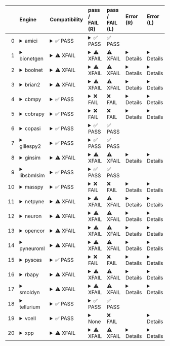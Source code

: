 |    | Engine                                                                                                                                     | Compatibility                                                                                                                                                                                                                 | pass / FAIL (R)                                                                                                                                                                                                                                                                                                                             | pass / FAIL (L)   | Error (R)                                                                                                                                                                                                                                                                                                                                                                                                                                                          | Error (L)                                                                                                                                                                                            | Type (R)                                                               | d1 (R)                                               | d1 (L)                                              |
|---:|:-------------------------------------------------------------------------------------------------------------------------------------------|:------------------------------------------------------------------------------------------------------------------------------------------------------------------------------------------------------------------------------|:--------------------------------------------------------------------------------------------------------------------------------------------------------------------------------------------------------------------------------------------------------------------------------------------------------------------------------------------|:------------------|:-------------------------------------------------------------------------------------------------------------------------------------------------------------------------------------------------------------------------------------------------------------------------------------------------------------------------------------------------------------------------------------------------------------------------------------------------------------------|:-----------------------------------------------------------------------------------------------------------------------------------------------------------------------------------------------------|:-----------------------------------------------------------------------|:-----------------------------------------------------|:----------------------------------------------------|
|  0 | <details><summary>amici</summary>https://docs.biosimulators.org/Biosimulators_AMICI/<br></details>                                         | <details><summary>&#9989; PASS</summary>The file extensions ('sbml', 'sedml') suggest the input file types are '['SBML', 'SED-ML']'. ['SBML', 'SED-ML'] are compatible with amici</details>                                   | <details><summary>&#9989; PASS</summary><a href="https://api.biosimulations.org/runs/671f7f46f9c43d155d41845a">view</a><br><a href="https://api.biosimulations.org/results/671f7f46f9c43d155d41845a/download">download</a><br><a href="https://api.biosimulations.org/logs/671f7f46f9c43d155d41845a?includeOutput=true">logs</a></details>  | &#9989; PASS      |                                                                                                                                                                                                                                                                                                                                                                                                                                                                    |                                                                                                                                                                                                      |                                                                        | <a href="d1_plots_remote\amici_d1.pdf">plot</a>      | <a href="d1_plots_local\amici_d1.pdf">plot</a>      |
|  1 | <details><summary>bionetgen</summary>https://docs.biosimulators.org/Biosimulators_BioNetGen/<br></details>                                 | <details><summary>&#9888; XFAIL</summary>The file extensions ('sbml', 'sedml') suggest the input file types are not compatibe with bionetgen. ['BNGL', 'SED-ML'] are compatible with bionetgen</details>                      | <details><summary>&#9888; XFAIL</summary><a href="https://api.biosimulations.org/runs/671f7f4a953bc3bf105eaace">view</a><br><a href="https://api.biosimulations.org/results/671f7f4a953bc3bf105eaace/download">download</a><br><a href="https://api.biosimulations.org/logs/671f7f4a953bc3bf105eaace?includeOutput=true">logs</a></details> | &#9888; XFAIL     | <details><summary>Details</summary><span style="color:red;">The COMBINE/OMEX did not execute successfully:<br><br>  The SED document did not execute successfully:<br>  <br>    Language for model `net1` is not supported.<br>      - Model language `urn:sedml:language:sbml` is not supported. Models must be in BNGL format (e.g., `sed:model/@language` must match `^urn:sedml:language:bngl(\.$)` such as `urn:sedml:language:bngl`).</details>              | <details><summary>Details</summary>```Command '-i /root/in/LEMS_NML2_Ex9_FN_missing_xmlns.omex -o /root/out' in image 'ghcr.io/biosimulators/bionetgen' returned non-zero exit status 1```</details> | <details><summary>CAEE</summary>CombineArchiveExecutionError</details> | <a href="d1_plots_remote\bionetgen_d1.pdf">plot</a>  | <a href="d1_plots_local\bionetgen_d1.pdf">plot</a>  |
|  2 | <details><summary>boolnet</summary>https://docs.biosimulators.org/Biosimulators_BoolNet/<br></details>                                     | <details><summary>&#9888; XFAIL</summary>The file extensions ('sbml', 'sedml') suggest the input file types are not compatibe with boolnet. ['SBML-qual', 'SED-ML'] are compatible with boolnet</details>                     | <details><summary>&#9888; XFAIL</summary><a href="https://api.biosimulations.org/runs/671f7f4db741155bbe286d4d">view</a><br><a href="https://api.biosimulations.org/results/671f7f4db741155bbe286d4d/download">download</a><br><a href="https://api.biosimulations.org/logs/671f7f4db741155bbe286d4d?includeOutput=true">logs</a></details> | &#9888; XFAIL     | <details><summary>Details</summary><span style="color:red;">The COMBINE/OMEX did not execute successfully:<br><br>  The SED document did not execute successfully:<br>  <br>    Simulation `sim1` is invalid.<br>      - Number of points (20000) must be equal to the difference between the output end (200.0) and start times (0.0).</details>                                                                                                                  | <details><summary>Details</summary>```Command '-i /root/in/LEMS_NML2_Ex9_FN_missing_xmlns.omex -o /root/out' in image 'ghcr.io/biosimulators/boolnet' returned non-zero exit status 1```</details>   | <details><summary>CAEE</summary>CombineArchiveExecutionError</details> | <a href="d1_plots_remote\boolnet_d1.pdf">plot</a>    | <a href="d1_plots_local\boolnet_d1.pdf">plot</a>    |
|  3 | <details><summary>brian2</summary>https://docs.biosimulators.org/Biosimulators_pyNeuroML/<br></details>                                    | <details><summary>&#9888; XFAIL</summary>The file extensions ('sbml', 'sedml') suggest the input file types are not compatibe with brian2. ['NeuroML', 'SED-ML', 'LEMS', 'SED-ML'] are compatible with brian2</details>       | <details><summary>&#9888; XFAIL</summary><a href="https://api.biosimulations.org/runs/671f7f48f9c43d155d41845d">view</a><br><a href="https://api.biosimulations.org/results/671f7f48f9c43d155d41845d/download">download</a><br><a href="https://api.biosimulations.org/logs/671f7f48f9c43d155d41845d?includeOutput=true">logs</a></details> | &#9888; XFAIL     | <details><summary>Details</summary>No module named 'libsbml'</details>                                                                                                                                                                                                                                                                                                                                                                                             | <details><summary>Details</summary>```Command '-i /root/in/LEMS_NML2_Ex9_FN_missing_xmlns.omex -o /root/out' in image 'ghcr.io/biosimulators/brian2' returned non-zero exit status 1```</details>    | <details><summary>MNFE</summary>ModuleNotFoundError</details>          |                                                      |                                                     |
|  4 | <details><summary>cbmpy</summary>https://docs.biosimulators.org/Biosimulators_CBMPy/<br></details>                                         | <details><summary>&#9989; PASS</summary>The file extensions ('sbml', 'sedml') suggest the input file types are '['SBML', 'SED-ML']'. ['SBML', 'SED-ML'] are compatible with cbmpy</details>                                   | <details><summary>&#10060; FAIL</summary><a href="https://api.biosimulations.org/runs/671f7f4f953bc3bf105eaad2">view</a><br><a href="https://api.biosimulations.org/results/671f7f4f953bc3bf105eaad2/download">download</a><br><a href="https://api.biosimulations.org/logs/671f7f4f953bc3bf105eaad2?includeOutput=true">logs</a></details> | &#10060; FAIL     | <details><summary>Details</summary><span style="color:red;">The COMBINE/OMEX did not execute successfully:<br><br>  The SED document did not execute successfully:<br>  <br>    UniformTimeCourseSimulation `sim1` is not supported.<br>      - Simulation sim1 of type `UniformTimeCourseSimulation` is not supported. Simulation must be an instance of one of the following:<br>          - SteadyStateSimulation</details>                                     | <details><summary>Details</summary>```Command '-i /root/in/LEMS_NML2_Ex9_FN_missing_xmlns.omex -o /root/out' in image 'ghcr.io/biosimulators/cbmpy' returned non-zero exit status 1```</details>     | <details><summary>CAEE</summary>CombineArchiveExecutionError</details> | <a href="d1_plots_remote\cbmpy_d1.pdf">plot</a>      | <a href="d1_plots_local\cbmpy_d1.pdf">plot</a>      |
|  5 | <details><summary>cobrapy</summary>https://docs.biosimulators.org/Biosimulators_COBRApy/<br>Only allows steady state simulations</details> | <details><summary>&#9989; PASS</summary>The file extensions ('sbml', 'sedml') suggest the input file types are '['SBML', 'SED-ML']'. ['SBML', 'SED-ML'] are compatible with cobrapy</details>                                 | <details><summary>&#10060; FAIL</summary><a href="https://api.biosimulations.org/runs/671f7f51f9c43d155d418465">view</a><br><a href="https://api.biosimulations.org/results/671f7f51f9c43d155d418465/download">download</a><br><a href="https://api.biosimulations.org/logs/671f7f51f9c43d155d418465?includeOutput=true">logs</a></details> | &#10060; FAIL     | <details><summary>Details</summary><span style="color:red;">The COMBINE/OMEX did not execute successfully:<br><br>  The SED document did not execute successfully:<br>  <br>    UniformTimeCourseSimulation `sim1` is not supported.<br>      - Simulation sim1 of type `UniformTimeCourseSimulation` is not supported. Simulation must be an instance of one of the following:<br>          - SteadyStateSimulation</details>                                     | <details><summary>Details</summary>```Command '-i /root/in/LEMS_NML2_Ex9_FN_missing_xmlns.omex -o /root/out' in image 'ghcr.io/biosimulators/cobrapy' returned non-zero exit status 1```</details>   | <details><summary>CAEE</summary>CombineArchiveExecutionError</details> | <a href="d1_plots_remote\cobrapy_d1.pdf">plot</a>    | <a href="d1_plots_local\cobrapy_d1.pdf">plot</a>    |
|  6 | <details><summary>copasi</summary>https://docs.biosimulators.org/Biosimulators_COPASI/<br></details>                                       | <details><summary>&#9989; PASS</summary>The file extensions ('sbml', 'sedml') suggest the input file types are '['SBML', 'SED-ML']'. ['SBML', 'SED-ML'] are compatible with copasi</details>                                  | <details><summary>&#9989; PASS</summary><a href="https://api.biosimulations.org/runs/671f7f53b741155bbe286d56">view</a><br><a href="https://api.biosimulations.org/results/671f7f53b741155bbe286d56/download">download</a><br><a href="https://api.biosimulations.org/logs/671f7f53b741155bbe286d56?includeOutput=true">logs</a></details>  | &#9989; PASS      |                                                                                                                                                                                                                                                                                                                                                                                                                                                                    |                                                                                                                                                                                                      |                                                                        | <a href="d1_plots_remote\copasi_d1.pdf">plot</a>     | <a href="d1_plots_local\copasi_d1.pdf">plot</a>     |
|  7 | <details><summary>gillespy2</summary>https://docs.biosimulators.org/Biosimulators_GillesPy2/<br></details>                                 | <details><summary>&#9989; PASS</summary>The file extensions ('sbml', 'sedml') suggest the input file types are '['SBML', 'SED-ML']'. ['SBML', 'SED-ML'] are compatible with gillespy2</details>                               | <details><summary>&#9989; PASS</summary><a href="https://api.biosimulations.org/runs/671f7f56b741155bbe286d59">view</a><br><a href="https://api.biosimulations.org/results/671f7f56b741155bbe286d59/download">download</a><br><a href="https://api.biosimulations.org/logs/671f7f56b741155bbe286d59?includeOutput=true">logs</a></details>  | &#9989; PASS      |                                                                                                                                                                                                                                                                                                                                                                                                                                                                    |                                                                                                                                                                                                      |                                                                        | <a href="d1_plots_remote\gillespy2_d1.pdf">plot</a>  | <a href="d1_plots_local\gillespy2_d1.pdf">plot</a>  |
|  8 | <details><summary>ginsim</summary>https://docs.biosimulators.org/Biosimulators_GINsim/<br></details>                                       | <details><summary>&#9888; XFAIL</summary>The file extensions ('sbml', 'sedml') suggest the input file types are not compatibe with ginsim. ['SBML-qual', 'SED-ML'] are compatible with ginsim</details>                       | <details><summary>&#9888; XFAIL</summary><a href="https://api.biosimulations.org/runs/671f7f59b741155bbe286d5c">view</a><br><a href="https://api.biosimulations.org/results/671f7f59b741155bbe286d5c/download">download</a><br><a href="https://api.biosimulations.org/logs/671f7f59b741155bbe286d5c?includeOutput=true">logs</a></details> | &#9888; XFAIL     | <details><summary>Details</summary><span style="color:red;">The COMBINE/OMEX did not execute successfully:<br><br>  The SED document did not execute successfully:<br>  <br>    Simulation `sim1` is invalid.<br>      - The interval between the output start and time time must be an integer multiple of the number of steps, not `0.01`:<br>          Output start time: 0.0<br>          Output end time: 200.0<br>          Number of steps: 20000</details> | <details><summary>Details</summary>```Command '-i /root/in/LEMS_NML2_Ex9_FN_missing_xmlns.omex -o /root/out' in image 'ghcr.io/biosimulators/ginsim' returned non-zero exit status 1```</details>    | <details><summary>CAEE</summary>CombineArchiveExecutionError</details> | <a href="d1_plots_remote\ginsim_d1.pdf">plot</a>     | <a href="d1_plots_local\ginsim_d1.pdf">plot</a>     |
|  9 | <details><summary>libsbmlsim</summary>https://docs.biosimulators.org/Biosimulators_LibSBMLSim/<br></details>                               | <details><summary>&#9989; PASS</summary>The file extensions ('sbml', 'sedml') suggest the input file types are '['SBML', 'SED-ML']'. ['SBML', 'SED-ML'] are compatible with libsbmlsim</details>                              | <details><summary>&#9989; PASS</summary><a href="https://api.biosimulations.org/runs/671f7f5b953bc3bf105eaaeb">view</a><br><a href="https://api.biosimulations.org/results/671f7f5b953bc3bf105eaaeb/download">download</a><br><a href="https://api.biosimulations.org/logs/671f7f5b953bc3bf105eaaeb?includeOutput=true">logs</a></details>  | &#9989; PASS      |                                                                                                                                                                                                                                                                                                                                                                                                                                                                    |                                                                                                                                                                                                      |                                                                        | <a href="d1_plots_remote\libsbmlsim_d1.pdf">plot</a> | <a href="d1_plots_local\libsbmlsim_d1.pdf">plot</a> |
| 10 | <details><summary>masspy</summary>https://docs.biosimulators.org/Biosimulators_MASSpy/<br></details>                                       | <details><summary>&#9989; PASS</summary>The file extensions ('sbml', 'sedml') suggest the input file types are '['SBML', 'SED-ML']'. ['SBML', 'SED-ML'] are compatible with masspy</details>                                  | <details><summary>&#10060; FAIL</summary><a href="https://api.biosimulations.org/runs/671f7f5e953bc3bf105eaaf4">view</a><br><a href="https://api.biosimulations.org/results/671f7f5e953bc3bf105eaaf4/download">download</a><br><a href="https://api.biosimulations.org/logs/671f7f5e953bc3bf105eaaf4?includeOutput=true">logs</a></details> | &#10060; FAIL     | <details><summary>Details</summary><span style="color:red;">The COMBINE/OMEX did not execute successfully:<br><br>  The SED document did not execute successfully:<br>  <br>    Something went wrong reading the SBML model. Most likely the SBML model is not valid. Please check that your model is valid using the `mass.io.sbml.validate_sbml_model` function or via the online validator at http://sbml.org/validator .<br>    	`(model, errors) = validate_sbml_model(filename)`<br>    If the model is valid and cannot be read please open an issue at https://github.com/SBRG/masspy/issues .</details>                                                                                                                                                                                                                                                                                                                                                                                                                                                                    | <details><summary>Details</summary>```Command '-i /root/in/LEMS_NML2_Ex9_FN_missing_xmlns.omex -o /root/out' in image 'ghcr.io/biosimulators/masspy' returned non-zero exit status 1```</details>    | <details><summary>CAEE</summary>CombineArchiveExecutionError</details> | <a href="d1_plots_remote\masspy_d1.pdf">plot</a>     | <a href="d1_plots_local\masspy_d1.pdf">plot</a>     |
| 11 | <details><summary>netpyne</summary>https://docs.biosimulators.org/Biosimulators_pyNeuroML/<br></details>                                   | <details><summary>&#9888; XFAIL</summary>The file extensions ('sbml', 'sedml') suggest the input file types are not compatibe with netpyne. ['NeuroML', 'SED-ML', 'LEMS', 'SED-ML'] are compatible with netpyne</details>     | <details><summary>&#9888; XFAIL</summary><a href="https://api.biosimulations.org/runs/671f7f60f9c43d155d41848c">view</a><br><a href="https://api.biosimulations.org/results/671f7f60f9c43d155d41848c/download">download</a><br><a href="https://api.biosimulations.org/logs/671f7f60f9c43d155d41848c?includeOutput=true">logs</a></details> | &#9888; XFAIL     | <details><summary>Details</summary>No module named 'libsbml'</details>                                                                                                                                                                                                                                                                                                                                                                                             | <details><summary>Details</summary>```Command '-i /root/in/LEMS_NML2_Ex9_FN_missing_xmlns.omex -o /root/out' in image 'ghcr.io/biosimulators/netpyne' returned non-zero exit status 1```</details>   | <details><summary>MNFE</summary>ModuleNotFoundError</details>          |                                                      |                                                     |
| 12 | <details><summary>neuron</summary>https://docs.biosimulators.org/Biosimulators_pyNeuroML/<br></details>                                    | <details><summary>&#9888; XFAIL</summary>The file extensions ('sbml', 'sedml') suggest the input file types are not compatibe with neuron. ['NeuroML', 'SED-ML', 'LEMS', 'SED-ML'] are compatible with neuron</details>       | <details><summary>&#9888; XFAIL</summary><a href="https://api.biosimulations.org/runs/671f7f62b741155bbe286d88">view</a><br><a href="https://api.biosimulations.org/results/671f7f62b741155bbe286d88/download">download</a><br><a href="https://api.biosimulations.org/logs/671f7f62b741155bbe286d88?includeOutput=true">logs</a></details> | &#9888; XFAIL     | <details><summary>Details</summary>No module named 'libsbml'</details>                                                                                                                                                                                                                                                                                                                                                                                             | <details><summary>Details</summary>```Command '-i /root/in/LEMS_NML2_Ex9_FN_missing_xmlns.omex -o /root/out' in image 'ghcr.io/biosimulators/neuron' returned non-zero exit status 1```</details>    | <details><summary>MNFE</summary>ModuleNotFoundError</details>          |                                                      |                                                     |
| 13 | <details><summary>opencor</summary>https://docs.biosimulators.org/Biosimulators_OpenCOR/<br></details>                                     | <details><summary>&#9888; XFAIL</summary>The file extensions ('sbml', 'sedml') suggest the input file types are not compatibe with opencor. ['CellML', 'SED-ML'] are compatible with opencor</details>                        | <details><summary>&#9888; XFAIL</summary><a href="https://api.biosimulations.org/runs/671f7f64f9c43d155d4184a0">view</a><br><a href="https://api.biosimulations.org/results/671f7f64f9c43d155d4184a0/download">download</a><br><a href="https://api.biosimulations.org/logs/671f7f64f9c43d155d4184a0?includeOutput=true">logs</a></details> | &#9888; XFAIL     | <details><summary>Details</summary>No module named 'libsbml'</details>                                                                                                                                                                                                                                                                                                                                                                                             | <details><summary>Details</summary>```Command '-i /root/in/LEMS_NML2_Ex9_FN_missing_xmlns.omex -o /root/out' in image 'ghcr.io/biosimulators/opencor' returned non-zero exit status 1```</details>   | <details><summary>MNFE</summary>ModuleNotFoundError</details>          |                                                      |                                                     |
| 14 | <details><summary>pyneuroml</summary>https://docs.biosimulators.org/Biosimulators_pyNeuroML/<br></details>                                 | <details><summary>&#9888; XFAIL</summary>The file extensions ('sbml', 'sedml') suggest the input file types are not compatibe with pyneuroml. ['NeuroML', 'SED-ML', 'LEMS', 'SED-ML'] are compatible with pyneuroml</details> | <details><summary>&#9888; XFAIL</summary><a href="https://api.biosimulations.org/runs/671f7f66b741155bbe286da5">view</a><br><a href="https://api.biosimulations.org/results/671f7f66b741155bbe286da5/download">download</a><br><a href="https://api.biosimulations.org/logs/671f7f66b741155bbe286da5?includeOutput=true">logs</a></details> | &#9888; XFAIL     | <details><summary>Details</summary>No module named 'libsbml'</details>                                                                                                                                                                                                                                                                                                                                                                                             | <details><summary>Details</summary>```Command '-i /root/in/LEMS_NML2_Ex9_FN_missing_xmlns.omex -o /root/out' in image 'ghcr.io/biosimulators/pyneuroml' returned non-zero exit status 1```</details> | <details><summary>MNFE</summary>ModuleNotFoundError</details>          |                                                      |                                                     |
| 15 | <details><summary>pysces</summary>https://docs.biosimulators.org/Biosimulators_PySCeS/<br></details>                                       | <details><summary>&#9989; PASS</summary>The file extensions ('sbml', 'sedml') suggest the input file types are '['SBML', 'SED-ML']'. ['SBML', 'SED-ML'] are compatible with pysces</details>                                  | <details><summary>&#10060; FAIL</summary><a href="https://api.biosimulations.org/runs/671f7f69b741155bbe286db8">view</a><br><a href="https://api.biosimulations.org/results/671f7f69b741155bbe286db8/download">download</a><br><a href="https://api.biosimulations.org/logs/671f7f69b741155bbe286db8?includeOutput=true">logs</a></details> | &#10060; FAIL     | <details><summary>Details</summary><span style="color:red;">The COMBINE/OMEX did not execute successfully:<br><br>  The SED document did not execute successfully:<br>  <br>    class 'AssertionError':<br>    Unable to generate Stoichiometric Matrix! model has:<br>    0 reactions<br>    0 species<br>    what did you have in mind?<br>    </details>                                                                                                        | <details><summary>Details</summary>```Command '-i /root/in/LEMS_NML2_Ex9_FN_missing_xmlns.omex -o /root/out' in image 'ghcr.io/biosimulators/pysces' returned non-zero exit status 1```</details>    | <details><summary>CAEE</summary>CombineArchiveExecutionError</details> | <a href="d1_plots_remote\pysces_d1.pdf">plot</a>     | <a href="d1_plots_local\pysces_d1.pdf">plot</a>     |
| 16 | <details><summary>rbapy</summary>https://docs.biosimulators.org/Biosimulators_RBApy/<br></details>                                         | <details><summary>&#9888; XFAIL</summary>The file extensions ('sbml', 'sedml') suggest the input file types are not compatibe with rbapy. ['RBApy', 'SED-ML'] are compatible with rbapy</details>                             | <details><summary>&#9888; XFAIL</summary><a href="https://api.biosimulations.org/runs/671f7f6bf9c43d155d4184c2">view</a><br><a href="https://api.biosimulations.org/results/671f7f6bf9c43d155d4184c2/download">download</a><br><a href="https://api.biosimulations.org/logs/671f7f6bf9c43d155d4184c2?includeOutput=true">logs</a></details> | &#9888; XFAIL     | <details><summary>Details</summary><span style="color:red;">The COMBINE/OMEX did not execute successfully:<br><br>  The SED document did not execute successfully:<br>  <br>    Language for model `net1` is not supported.<br>      - Model language `urn:sedml:language:sbml` is not supported. Models must be in RBA format (e.g., `sed:model/@language` must match `^urn:sedml:language:rba(\.$)` such as `urn:sedml:language:rba`).</details>                 | <details><summary>Details</summary>```Command '-i /root/in/LEMS_NML2_Ex9_FN_missing_xmlns.omex -o /root/out' in image 'ghcr.io/biosimulators/rbapy' returned non-zero exit status 1```</details>     | <details><summary>CAEE</summary>CombineArchiveExecutionError</details> | <a href="d1_plots_remote\rbapy_d1.pdf">plot</a>      | <a href="d1_plots_local\rbapy_d1.pdf">plot</a>      |
| 17 | <details><summary>smoldyn</summary>https://smoldyn.readthedocs.io/en/latest/python/api.html#sed-ml-combine-biosimulators-api<br></details> | <details><summary>&#9888; XFAIL</summary>The file extensions ('sbml', 'sedml') suggest the input file types are not compatibe with smoldyn. ['Smoldyn', 'SED-ML'] are compatible with smoldyn</details>                       | <details><summary>&#9888; XFAIL</summary><a href="https://api.biosimulations.org/runs/671f7f6db741155bbe286dcb">view</a><br><a href="https://api.biosimulations.org/results/671f7f6db741155bbe286dcb/download">download</a><br><a href="https://api.biosimulations.org/logs/671f7f6db741155bbe286dcb?includeOutput=true">logs</a></details> | &#9888; XFAIL     | <details><summary>Details</summary>No module named 'libsbml'</details>                                                                                                                                                                                                                                                                                                                                                                                             | <details><summary>Details</summary>```Command '-i /root/in/LEMS_NML2_Ex9_FN_missing_xmlns.omex -o /root/out' in image 'ghcr.io/biosimulators/smoldyn' returned non-zero exit status 1```</details>   | <details><summary>MNFE</summary>ModuleNotFoundError</details>          |                                                      |                                                     |
| 18 | <details><summary>tellurium</summary>https://docs.biosimulators.org/Biosimulators_tellurium/<br></details>                                 | <details><summary>&#9989; PASS</summary>The file extensions ('sbml', 'sedml') suggest the input file types are '['SBML', 'SED-ML']'. ['SBML', 'SED-ML'] are compatible with tellurium</details>                               | <details><summary>&#9989; PASS</summary><a href="https://api.biosimulations.org/runs/671f7f6f953bc3bf105eab39">view</a><br><a href="https://api.biosimulations.org/results/671f7f6f953bc3bf105eab39/download">download</a><br><a href="https://api.biosimulations.org/logs/671f7f6f953bc3bf105eab39?includeOutput=true">logs</a></details>  | &#9989; PASS      |                                                                                                                                                                                                                                                                                                                                                                                                                                                                    |                                                                                                                                                                                                      |                                                                        | <a href="d1_plots_remote\tellurium_d1.pdf">plot</a>  | <a href="d1_plots_local\tellurium_d1.pdf">plot</a>  |
| 19 | <details><summary>vcell</summary>https://github.com/virtualcell/vcell<br></details>                                                        | <details><summary>&#9989; PASS</summary>The file extensions ('sbml', 'sedml') suggest the input file types are '['SBML', 'SED-ML']'. ['SBML', 'SED-ML', 'BNGL', 'SED-ML'] are compatible with vcell</details>                 | <details><summary>None</summary><a href="https://api.biosimulations.org/runs/671f7f75b741155bbe286de6">view</a><br><a href="https://api.biosimulations.org/results/671f7f75b741155bbe286de6/download">download</a><br><a href="https://api.biosimulations.org/logs/671f7f75b741155bbe286de6?includeOutput=true">logs</a></details>          | &#10060; FAIL     |                                                                                                                                                                                                                                                                                                                                                                                                                                                                    | <details><summary>Details</summary>```Command '-i /root/in/LEMS_NML2_Ex9_FN_missing_xmlns.omex -o /root/out' in image 'ghcr.io/biosimulators/vcell' returned non-zero exit status 1```</details>     |                                                                        |                                                      |                                                     |
| 20 | <details><summary>xpp</summary>https://docs.biosimulators.org/Biosimulators_XPP/<br></details>                                             | <details><summary>&#9888; XFAIL</summary>The file extensions ('sbml', 'sedml') suggest the input file types are not compatibe with xpp. ['XPP', 'SED-ML'] are compatible with xpp</details>                                   | <details><summary>&#9888; XFAIL</summary><a href="https://api.biosimulations.org/runs/671f7f77953bc3bf105eab72">view</a><br><a href="https://api.biosimulations.org/results/671f7f77953bc3bf105eab72/download">download</a><br><a href="https://api.biosimulations.org/logs/671f7f77953bc3bf105eab72?includeOutput=true">logs</a></details> | &#9888; XFAIL     | <details><summary>Details</summary>No module named 'libsbml'</details>                                                                                                                                                                                                                                                                                                                                                                                             | <details><summary>Details</summary>```Command '-i /root/in/LEMS_NML2_Ex9_FN_missing_xmlns.omex -o /root/out' in image 'ghcr.io/biosimulators/xpp' returned non-zero exit status 1```</details>       | <details><summary>MNFE</summary>ModuleNotFoundError</details>          |                                                      |                                                     |